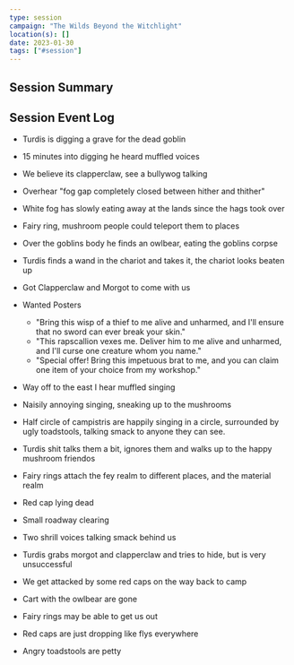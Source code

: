 ```yaml
---
type: session
campaign: "The Wilds Beyond the Witchlight"
location(s): []
date: 2023-01-30
tags: ["#session"]
---
```


## Session Summary

## Session Event Log

- Turdis is digging a grave for the dead goblin
- 15 minutes into digging he heard muffled voices
- We believe its clapperclaw, see a bullywog talking
- Overhear "fog gap completely closed between hither and thither"
- White fog has slowly eating away at the lands since the hags took over
- Fairy ring, mushroom people could teleport them to places
- Over the goblins body he finds an owlbear, eating the goblins corpse
- Turdis finds a wand in the chariot and takes it, the chariot looks beaten up
- Got Clapperclaw and Morgot to come with us
- Wanted Posters
	- "Bring this wisp of a thief to me alive and unharmed, and I'll ensure that no sword can ever break your skin."
	- "This rapscallion vexes me. Deliver him to me alive and unharmed, and I'll curse one creature whom you name."
	- "Special offer! Bring this impetuous brat to me, and you can claim one item of your choice from my workshop."
- Way off to the east I hear muffled singing
- Naisily annoying singing, sneaking up to the mushrooms
- Half circle of campistris are happily singing in a circle, surrounded by ugly toadstools, talking smack to anyone they can see.
- Turdis shit talks them a bit, ignores them and walks up to the happy mushroom friendos
- Fairy rings attach the fey realm to different places, and the material realm
- Red cap lying dead
- Small roadway clearing
- Two shrill voices talking smack behind us
- Turdis grabs morgot and clapperclaw and tries to hide, but is very unsuccessful
- We get attacked by some red caps on the way back to camp
- Cart with the owlbear are gone

- Fairy rings may be able to get us out
- Red caps are just dropping like flys everywhere
- Angry toadstools are petty
